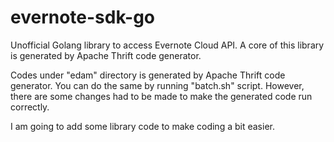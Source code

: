# evernote-sdk-go
Unofficial Golang library to access Evernote Cloud API.  A core of this library is generated by Apache Thrift code generator.

Codes under "edam" directory is generated by Apache Thrift code generator.  You can do the same by running "batch.sh" script.  However, there are some changes had to be made to make the generated code run correctly.

I am going to add some library code to make coding a bit easier.
